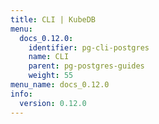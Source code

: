 ```yaml
---
title: CLI | KubeDB
menu:
  docs_0.12.0:
    identifier: pg-cli-postgres
    name: CLI
    parent: pg-postgres-guides
    weight: 55
menu_name: docs_0.12.0
info:
  version: 0.12.0
---
```


